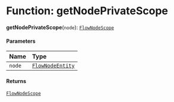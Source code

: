 # Function: getNodePrivateScope

**getNodePrivateScope**(`node`): [`FlowNodeScope`](/auto-docs/editor/interfaces/FlowNodeScope.md)

#### Parameters

| Name | Type |
| :------ | :------ |
| `node` | [`FlowNodeEntity`](/auto-docs/editor/classes/FlowNodeEntity-1.md) |

#### Returns

[`FlowNodeScope`](/auto-docs/editor/interfaces/FlowNodeScope.md)
